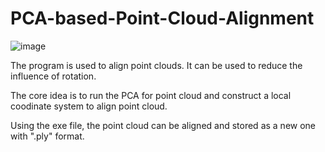# PCA-based-Point-Cloud-Alignment

![image](https://user-images.githubusercontent.com/65271555/178251716-ffd5df05-d5f3-45a0-b598-9b04027f2c2c.png)

The program is used to align point clouds. It can be used to reduce the influence of rotation.

The core idea is to run the PCA for point cloud and construct a local coodinate system to align point cloud.

Using the exe file, the point cloud can be aligned and stored as a new one with ".ply" format.
